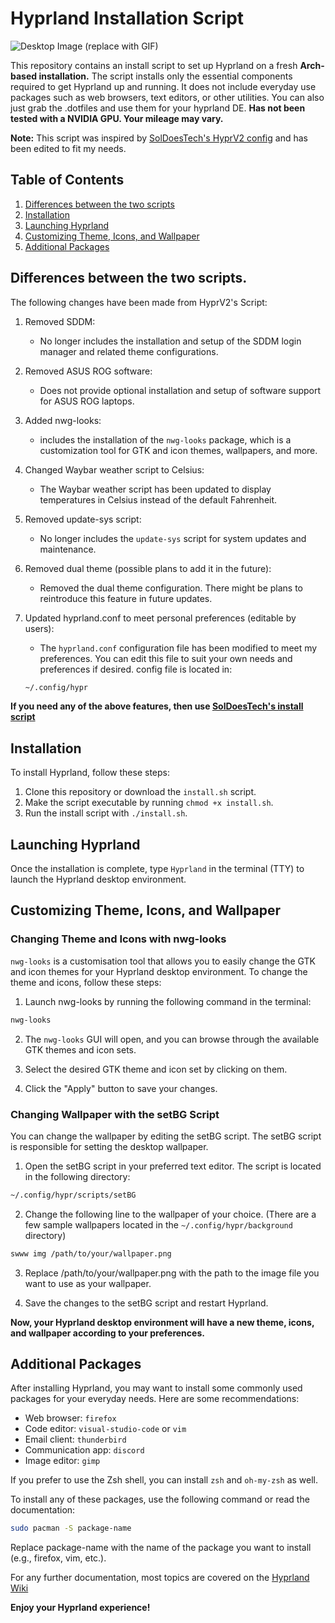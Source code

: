 # Hyprland Installation Script

![Desktop Image](.images/swappy-20230410_131336.png) (replace with GIF)

This repository contains an install script to set up Hyprland on a fresh **Arch-based installation.** The script installs only the essential components required to get Hyprland up and running. It does not include everyday use packages such as web browsers, text editors, or other utilities. You can also just grab the .dotfiles and use them for your hyprland DE. **Has not been tested with a NVIDIA GPU. Your mileage may vary.**

**Note:** This script was inspired by [SolDoesTech's HyprV2 config](https://github.com/SolDoesTech/HyprV2) and has been edited to fit my needs. 

## Table of Contents

1. [Differences between the two scripts](#differences-between-the-two-scripts)
2. [Installation](#installation)
3. [Launching Hyprland](#launching-hyprland)
4. [Customizing Theme, Icons, and Wallpaper](#customizing-theme-icons-and-wallpaper)
5. [Additional Packages](#additional-packages)

## Differences between the two scripts.

The following changes have been made from HyprV2's Script:

1. Removed SDDM:
   - No longer includes the installation and setup of the SDDM login manager and related theme configurations.

2. Removed ASUS ROG software:
   - Does not provide optional installation and setup of software support for ASUS ROG laptops.

3. Added nwg-looks:
   - includes the installation of the `nwg-looks` package, which is a customization tool for GTK and icon themes, wallpapers, and more.

4. Changed Waybar weather script to Celsius:
   - The Waybar weather script has been updated to display temperatures in Celsius instead of the default Fahrenheit.

5. Removed update-sys script:
   - No longer includes the `update-sys` script for system updates and maintenance.

6. Removed dual theme (possible plans to add it in the future):
   - Removed the dual theme configuration. There might be plans to reintroduce this feature in future updates.

7. Updated hyprland.conf to meet personal preferences (editable by users):
   - The `hyprland.conf` configuration file has been modified to meet my preferences. You can edit this file to suit your own needs and preferences if desired. config file is located in:
   ```bash
   ~/.config/hypr
   ```

**If you need any of the above features, then use [SolDoesTech's install script](https://github.com/SolDoesTech/HyprV2)**


## Installation

To install Hyprland, follow these steps:

1. Clone this repository or download the `install.sh` script.
2. Make the script executable by running `chmod +x install.sh`.
3. Run the install script with `./install.sh`.

## Launching Hyprland

Once the installation is complete, type `Hyprland` in the terminal (TTY) to launch the Hyprland desktop environment.

## Customizing Theme, Icons, and Wallpaper
### Changing Theme and Icons with nwg-looks

`nwg-looks` is a customisation tool that allows you to easily change the GTK and icon themes for your Hyprland desktop environment. To change the theme and icons, follow these steps:

1. Launch nwg-looks by running the following command in the terminal:
```bash
nwg-looks
```
2. The `nwg-looks` GUI will open, and you can browse through the available GTK themes and icon sets.

3. Select the desired GTK theme and icon set by clicking on them.

4. Click the "Apply" button to save your changes.

### Changing Wallpaper with the setBG Script

You can change the wallpaper by editing the setBG script. The setBG script is responsible for setting the desktop wallpaper.

1. Open the setBG script in your preferred text editor. The script is located in the following directory:

```bash
~/.config/hypr/scripts/setBG
```
2. Change the following line to the wallpaper of your choice. (There are a few sample wallpapers located in the `~/.config/hypr/background` directory)

```bash
swww img /path/to/your/wallpaper.png
```

3. Replace /path/to/your/wallpaper.png with the path to the image file you want to use as your wallpaper.

4. Save the changes to the setBG script and restart Hyprland.

**Now, your Hyprland desktop environment will have a new theme, icons, and wallpaper according to your preferences.**

## Additional Packages

After installing Hyprland, you may want to install some commonly used packages for your everyday needs. Here are some recommendations:

- Web browser: `firefox`
- Code editor: `visual-studio-code` or `vim`
- Email client: `thunderbird`
- Communication app: `discord`
- Image editor: `gimp`

If you prefer to use the Zsh shell, you can install `zsh` and `oh-my-zsh` as well.

To install any of these packages, use the following command or read the documentation:

```bash
sudo pacman -S package-name
```
Replace package-name with the name of the package you want to install (e.g., firefox, vim, etc.).

For any further documentation, most topics are covered on the [Hyprland Wiki](https://wiki.hyprland.org/)

**Enjoy your Hyprland experience!**
